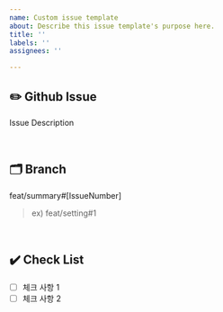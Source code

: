 ```yaml
---
name: Custom issue template
about: Describe this issue template's purpose here.
title: ''
labels: ''
assignees: ''

---
```


## ✏️ Github Issue
Issue Description   

<br> 

## 🗂️ Branch
feat/summary#[IssueNumber]
> ex) feat/setting#1

<br>

## ✔️ Check List
- [ ] 체크 사항 1
- [ ] 체크 사항 2
